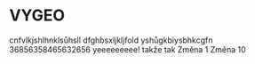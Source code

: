 # VYGEO
cnfvlkjshlhnklsůhsll
dfghbsxljkljfold
yshůgkbiysbhkcgfn
36856358465632656
yeeeeeeeee!
takže tak 
Změna 1
Změna 10 
